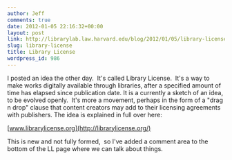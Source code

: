 ```yaml
---
author: Jeff
comments: true
date: 2012-01-05 22:16:32+00:00
layout: post
link: http://librarylab.law.harvard.edu/blog/2012/01/05/library-license/
slug: library-license
title: Library License
wordpress_id: 986
---
```



I posted an idea the other day.  It's called Library License.  It's a way to make works digitally available through libraries, after a specified amount of time has elapsed since publication date. It is a currently a sketch of an idea, to be evolved openly.  It's more a movement, perhaps in the form of a "drag n drop" clause that content creators may add to their licensing agreements with publishers. The idea is explained in full over here:


[www.librarylicense.org](http://librarylicense.org/)

This is new and not fully formed,  so I've added a comment area to the bottom of the LL page where we can talk about things.

